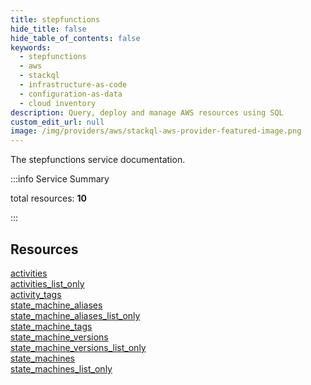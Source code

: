```yaml
---
title: stepfunctions
hide_title: false
hide_table_of_contents: false
keywords:
  - stepfunctions
  - aws
  - stackql
  - infrastructure-as-code
  - configuration-as-data
  - cloud inventory
description: Query, deploy and manage AWS resources using SQL
custom_edit_url: null
image: /img/providers/aws/stackql-aws-provider-featured-image.png
---
```


The stepfunctions service documentation.

:::info Service Summary

<div class="row">
<div class="providerDocColumn">
<span>total resources:&nbsp;<b>10</b></span><br />
</div>
</div>

:::

## Resources
<div class="row">
<div class="providerDocColumn">
<a href="/providers/aws/stepfunctions/activities/">activities</a><br />
<a href="/providers/aws/stepfunctions/activities_list_only/">activities_list_only</a><br />
<a href="/providers/aws/stepfunctions/activity_tags/">activity_tags</a><br />
<a href="/providers/aws/stepfunctions/state_machine_aliases/">state_machine_aliases</a><br />
<a href="/providers/aws/stepfunctions/state_machine_aliases_list_only/">state_machine_aliases_list_only</a>
</div>
<div class="providerDocColumn">
<a href="/providers/aws/stepfunctions/state_machine_tags/">state_machine_tags</a><br />
<a href="/providers/aws/stepfunctions/state_machine_versions/">state_machine_versions</a><br />
<a href="/providers/aws/stepfunctions/state_machine_versions_list_only/">state_machine_versions_list_only</a><br />
<a href="/providers/aws/stepfunctions/state_machines/">state_machines</a><br />
<a href="/providers/aws/stepfunctions/state_machines_list_only/">state_machines_list_only</a>
</div>
</div>